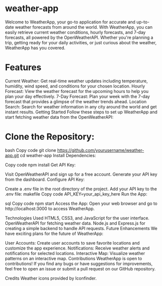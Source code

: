 # weather-app

Welcome to WeatherApp, your go-to application for accurate and up-to-date weather forecasts from around the world. With WeatherApp, you can easily retrieve current weather conditions, hourly forecasts, and 7-day forecasts, all powered by the OpenWeatherAPI. Whether you're planning a trip, getting ready for your daily activities, or just curious about the weather, WeatherApp has you covered.

# Features
Current Weather: Get real-time weather updates including temperature, humidity, wind speed, and conditions for your chosen location.
Hourly Forecast: View the weather forecast for the upcoming hours to help you plan your day effectively.
7-Day Forecast: Plan your week with the 7-day forecast that provides a glimpse of the weather trends ahead.
Location Search: Search for weather information in any city around the world and get instant results.
Getting Started
Follow these steps to set up WeatherApp and start fetching weather data from the OpenWeatherAPI:

# Clone the Repository:

bash
Copy code
git clone https://github.com/yourusername/weather-app.git
cd weather-app
Install Dependencies:

Copy code
npm install
Get API Key:

Visit OpenWeatherAPI and sign up for a free account.
Generate your API key from the dashboard.
Configure API Key:

Create a .env file in the root directory of the project.
Add your API key to the .env file:
makefile
Copy code
API_KEY=your_api_key_here
Run the App:

sql
Copy code
npm start
Access the App:
Open your web browser and go to http://localhost:3000 to access WeatherApp.

Technologies Used
HTML5, CSS3, and JavaScript for the user interface.
OpenWeatherAPI for fetching weather data.
Node.js and Express.js for creating a simple backend to handle API requests.
Future Enhancements
We have exciting plans for the future of WeatherApp:

User Accounts: Create user accounts to save favorite locations and customize the app experience.
Notifications: Receive weather alerts and notifications for selected locations.
Interactive Map: Visualize weather patterns on an interactive map.
Contributions
WeatherApp is open to contributions! If you find any bugs or have suggestions for improvements, feel free to open an issue or submit a pull request on our GitHub repository.

Credits
Weather icons provided by Iconfinder.

